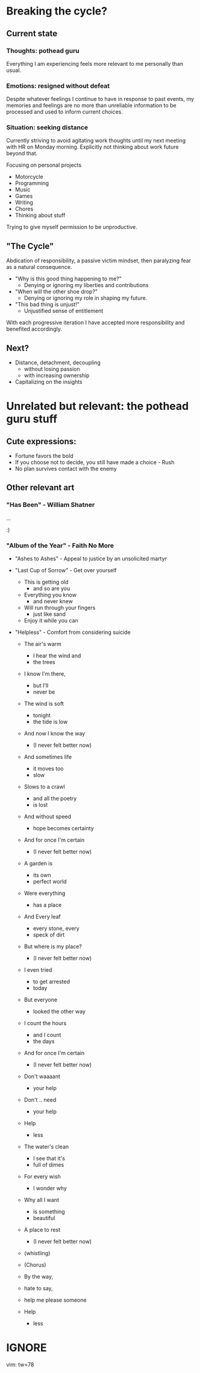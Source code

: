 # Breaking the cycle?

## Current state

### Thoughts: pothead guru

Everything I am experiencing feels more relevant to me personally than usual.

### Emotions: resigned without defeat

Despite whatever feelings I continue to have in response to past events, my
memories and feelings are no more than unreliable information to be processed
and used to inform current choices.

### Situation: seeking distance

Currently striving to avoid agitating work thoughts until my next meeting with
HR on Monday morning. Explicitly not thinking about work future beyond that.

Focusing on personal projects

  - Motorcycle
  - Programming
  - Music
  - Games
  - Writing
  - Chores
  - Thinking about stuff

Trying to give myself permission to be unproductive.

## "The Cycle"

Abdication of responsibility, a passive victim mindset, then paralyzing fear
as a natural consequence.

  - "Why is this good thing happening to me?"
    - Denying or ignoring my liberties and contributions
  - "When will the other shoe drop?"
    - Denying or ignoring my role in shaping my future.
  - "This bad thing is unjust!"
    - Unjustified sense of entitlement

With each progressive iteration I have accepted more responsibility and
benefited accordingly.

## Next?

  - Distance, detachment, decoupling
    - without losing passion
    - with increasing ownership
  - Capitalizing on the insights

# Unrelated but relevant: the pothead guru stuff

## Cute expressions:

  - Fortune favors the bold
  - If you choose not to decide, you still have made a choice - Rush
  - No plan survives contact with the enemy

## Other relevant art

### "Has Been" - William Shatner

...

:)

### "Album of the Year" - Faith No More

  - "Ashes to Ashes" - Appeal to justice by an unsolicited martyr

  - "Last Cup of Sorrow" - Get over yourself
    - This is getting old
      - and so are you
    - Everything you know
      - and never knew
    - Will run through your fingers
      - just like sand
    - Enjoy it while you can

  - "Helpless" - Comfort from considering suicide
    - The air's warm
      - I hear the wind and
      - the trees
    - I know I'm there,
      - but I'll
      - never be
    - The wind is soft
      - tonight
      - the tide is low
    - And now I know the way
      - (I never felt better now)

    - And sometimes life
      - it moves too
      - slow
    - Slows to a crawl
      - and all the poetry
      - is lost
    - And without speed
      - hope becomes certainty
    - And for once I'm certain
      - (I never felt better now)

    - A garden is
      - its own
      - perfect world
    - Were everything
      - has a place
    - And Every leaf
      - every stone, every
      - speck of dirt
    - But where is my place?
      - (I never felt better now)

    - I even tried
      - to get arrested
      - today
    - But everyone
      - looked the other way
    - I count the hours
      - and I count
      - the days
    - And for once I'm certain
      - (I never felt better now)

    - Don't waaaant
      - your help
    - Don't .. need
      - your help

    - Help
      - less

    - The water's clean
      - I see that it's
      - full of dimes
    - For every wish
      - I wonder why
    - Why all I want
      - is something
      - beautiful
    - A place to rest
      - (I never felt better now)

    - (whistling)

    - (Chorus)

    - By the way,
    - hate to say,
    - help me please someone

    - Help
      - less

# IGNORE

vim: tw=78
